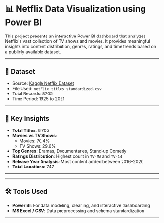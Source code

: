 # 📊 Netflix Data Visualization using Power BI

This project presents an interactive Power BI dashboard that analyzes Netflix's vast collection of TV shows and movies. It provides meaningful insights into content distribution, genres, ratings, and time trends based on a publicly available dataset.

---

## 🧾 Dataset
- Source: [Kaggle Netflix Dataset](https://www.kaggle.com/datasets)
- File Used: `netflix_titles_standardized.csv`
- Total Records: 8705
- Time Period: 1925 to 2021

---

## 📌 Key Insights

- **Total Titles**: 8,705
- **Movies vs TV Shows**:
  - Movies: 70.4%
  - TV Shows: 29.6%
- **Top Genres**: Dramas, Documentaries, Stand-up Comedy
- **Ratings Distribution**: Highest count in `TV-MA` and `TV-14`
- **Release Year Analysis**: Most content added between 2016–2020
- **Total Locations**: 747

---


---

## 🛠 Tools Used

- **Power BI**: For data modeling, cleaning, and interactive dashboarding
- **MS Excel / CSV**: Data preprocessing and schema standardization

---

